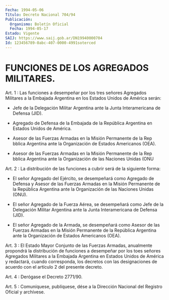 ```yaml
---
Fecha: 1994-05-06
Título: Decreto Nacional 704/94
Publicación:
  Organismo: Boletín Oficial
  Fecha: 1994-05-17
Estado: Vigente
SAIJ: https://www.saij.gob.ar/DN19940000704
Id: 123456789-0abc-407-0000-4991soterced
---
```

# FUNCIONES DE LOS AGREGADOS MILITARES.

<a id="1"></a>
Art.  1  :  Las  funciones  a  desempeñar por los tres señores Agregados Militares a la Embajada Argentina  en  los Estados Unidos de América serán:

-  Jefe  de  la  Delegación  Militar  Argentina  ante  la    Junta Interamericana de Defensa (JID).

- Agregado de Defensa de la Embajada de la República Argentina  en Estados Unidos de América.

-  Asesor de las Fuerzas Armadas en la Misión Permanente de la Rep bblica   Argentina  ante  la  Organización  de  Estados  Americanos (OEA).

- Asesor  de las Fuerzas Armadas en la Misión Permanente de la Rep bblica Argentina  ante  la Organización de las Naciones Unidas (ONU

<a id="2"></a>
Art.  2 : La distribución de las funciones a cubrir será de la siguiente forma:

- El señor  Agregado del Ejército, se desempeñará como Agregado de Defensa y Asesor  de las Fuerzas Armadas en la Misión Permanente de la República Argentina  ante la Organización de las Naciones Unidas (ONU).

- El señor Agregado de la  Fuerza  Aérea, se desempeñará como Jefe de la Delegación Militar Argentina ante  la Junta Interamericana de Defensa (JID).

- El señor Agregado de la Armada, se desempeñará  como  Asesor  de las  Fuerzas  Armadas  en  la  Misión  Permanente  de  la República Argentina   ante  la  Organización  de  Estados  Americanos  (OEA).

<a id="3"></a>
Art.  3  :  El  Estado  Mayor Conjunto de las Fuerzas Armadas, anualmente propondrá la distribución  de funciones a desempeñar por los toes señores Agregados Militares a  la  Embajada  Argentina  en Estados  Unidos  de  América  y  redactará, cuando corresponda, los decretos con las designaciones de  acuerdo  con  el  artículo 2 del presente decreto.

<a id="4"></a>
Art. 4 : Derógase el Decreto 2771/90.

<a id="5"></a>
Art. 5 : Comuníquese, publíquese, dése a la Dirección Nacional del Registro Oficial y archívese.